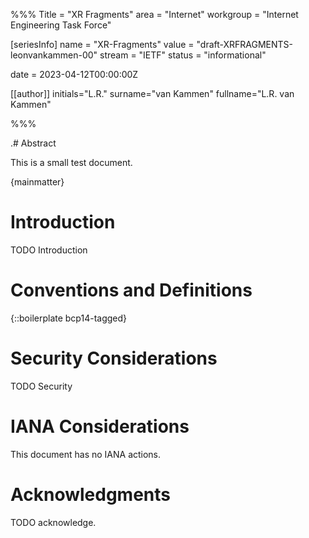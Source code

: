 %%%
Title = "XR Fragments"
area = "Internet"
workgroup = "Internet Engineering Task Force"

[seriesInfo]
name = "XR-Fragments"
value = "draft-XRFRAGMENTS-leonvankammen-00"
stream = "IETF"
status = "informational"

date = 2023-04-12T00:00:00Z

[[author]]
initials="L.R."
surname="van Kammen"
fullname="L.R. van Kammen"

%%%

<!-- for annotated version see: https://raw.githubusercontent.com/ietf-tools/rfcxml-templates-and-schemas/main/draft-rfcxml-general-template-annotated-00.xml -->

.# Abstract

This is a small test document.

{mainmatter}

# Introduction

TODO Introduction

# Conventions and Definitions

{::boilerplate bcp14-tagged}

# Security Considerations

TODO Security

# IANA Considerations

This document has no IANA actions.

# Acknowledgments

TODO acknowledge.
